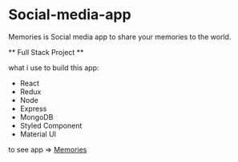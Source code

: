 # Social-media-app
Memories is Social media app to share your memories to the world.

** Full Stack Project **

what i use to build this app:
- React
- Redux
- Node
- Express
- MongoDB
- Styled Component
- Material UI


to see app => [Memories](https://profound-meringue-08158c.netlify.app/)
